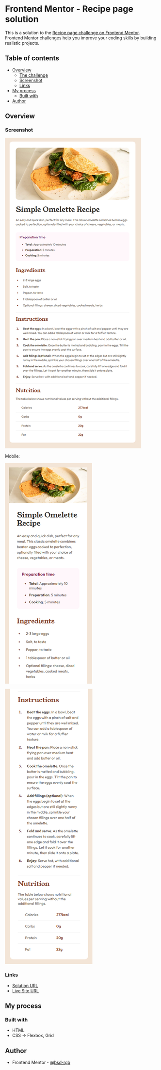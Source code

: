 # Frontend Mentor - Recipe page solution

This is a solution to the [Recipe page challenge on Frontend Mentor](https://www.frontendmentor.io/challenges/recipe-page-KiTsR8QQKm). Frontend Mentor challenges help you improve your coding skills by building realistic projects.

## Table of contents

- [Overview](#overview)
  - [The challenge](#the-challenge)
  - [Screenshot](#screenshot)
  - [Links](#links)
- [My process](#my-process)
  - [Built with](#built-with)
- [Author](#author)

## Overview

### Screenshot

![](./assets/images/recipe.png)

Mobile:

![](./assets/images/recipe_mobile1.png)

![](./assets/images/recipe_mobile2.png)

### Links

- [Solution URL](https://github.com/bsd-rgb/Recipe-Page)
- [Live Site URL](https://bsd-rgb.github.io/Recipe-Page/)

## My process

### Built with

- HTML
- CSS -> Flexbox, Grid

## Author

- Frontend Mentor - [@bsd-rgb](https://www.frontendmentor.io/profile/bsd-rgb)

